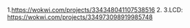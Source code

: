 1.https://wokwi.com/projects/334348041107538516
2.
3.LCD: https://wokwi.com/projects/334973098919985748
